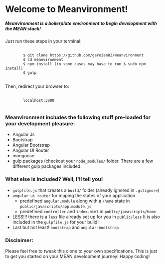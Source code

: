 # Welcome to Meanvironment!
##### Meanvironment is a boilerplate environment to begin development with the MEAN stack!

<p>Just run these steps in your terminal:</p>

<pre>
	<code>
		$ git clone https://github.com/garoian82/meanvironment
		$ cd meanvironment
		$ npm install (in some cases may have to run $ sudo npm install)
		$ gulp
	</code>
</pre>

<p>Then, redirect your browser to:</p>

<pre>
	<code>
		localhost:3000
	</code>
</pre>

### Meanvironment includes the following stuff pre-loaded for your development pleasure:
<ul>
	<li>Angular Js</li>
	<li>Bootstrap</li>
	<li>Angular Bootstrap</li>
	<li>Angular UI Router</li>
	<li>mongoose</li>
	<li>gulp packages (checkout your <code>node_modules/</code> folder. There are a few different gulp packages included.</li>
</ul>

### What else is included? Well, I'll tell you!
<ul>
	<li><code>gulpfile.js</code> that creates a <code>build/</code> folder (already ignored in <code>.gitignore</code>)</li>
	<li><code>angular ui router</code> for maping the states of your application. 
		<ul>
			<li>predefined <code>angular.module</code> along with a <code>/home</code> state in <code>public/javascripts/app.module.js</code></li>
			<li>predefined <code>controller</code> and <code>index.html</code> in <code>public/javascripts/home</code></li>
		</ul></li>
	<li>LESS!!! there is a <code>less</code> file already set up for you in <code>public/less</code> It is also included in the <code>gulpfile.js</code> for your build!</li>
	<li>Last but not least! <code>bootstrap</code> and <code>angular-bootstrap</code></li>
</ul>

### Disclaimer:

<p>Please feel free to tweak this clone to your own specifications. This is just to get you started on your MEAN development journey! Happy coding!</p>